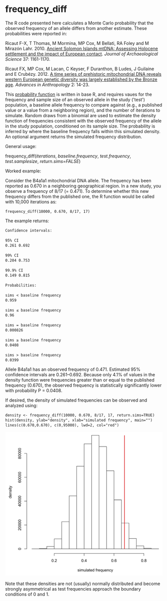 # frequency_diff

The R code presented here calculates a Monte Carlo probability that the observed frequency of an allele differs from another estimate.  These probabilities were reported in:

Ricaut F-X, T Thomas, M Mormina, MP Cox, M Bellati, RA Foley and M Mirazón Lahr. 2010. [Ancient Solomon Islands mtDNA: Assessing Holocene settlement and the impact of European contact](https://doi.org/10.1016/j.jas.2009.12.014). *Journal of Archaeological Science* 37: 1161-1170.

Ricaut FX, MP Cox, M Lacan, C Keyser, F Duranthon, B Ludes, J Guilaine and E Crubézy. 2012. [A time series of prehistoric mitochondrial DNA reveals western European genetic diversity was largely established by the Bronze age](https://doi.org/10.4236/aa.2012.21002). *Advances in Anthropology* 2: 14-23.

This [probability function](frequency_diff_probabilities.R) is written in base R, and requires vaues for the frequency and sample size of an observed allele in the study ('test') population, a baseline allele frequency to compare against (e.g., a published value or a value from a neighboring region), and the number of iterations to simulate. Random draws from a binomial are used to estimate the density function of frequencies consistent with the observed frequency of the allele in the study population, conditioned on its sample size.  The probability is inferred by where the baseline frequency falls within this simulated density.  An optional argument returns the simulated frequency distribution.

General usage:

frequency_diff(*iterations*, *baseline.frequency*, *test.frequency*, *test.samplesize*, *return.sims=FALSE*)

Worked example: 

Consider the B4a1a1 mitochondrial DNA allele.  The frequency has been reported as 0.670 in a neighboring geographical region.  In a new study, you observe a frequency of 8/17 (= 0.471).  To determine whether this new frequency differs from the published one, the R function would be called with 10,000 iterations as:

```
frequency_diff(10000, 0.670, 8/17, 17)
```

The example returns:

```
Confidence intervals:

95% CI
0.261 0.692 

99% CI
0.204 0.753 

99.9% CI
0.149 0.815 

Probabilities:

sims < baseline frequency
0.959 

sims ≤ baseline frequency
0.96 

sims = baseline frequency
0.000826 

sims ≥ baseline frequency
0.0408 

sims > baseline frequency
0.0399 
```

Allele B4a1a1 has an observed frequency of 0.471. Estimated 95% confidence intervals are 0.261–0.692.  Because only 4.1% of values in the density function were frequencies greater than or equal to the published frequency (0.670), the observed frequency is statistically significantly lower with probability P = 0.0408.

If desired, the density of simulated frequencies can be observed and analyzed using:

```
density <- frequency_diff(10000, 0.670, 8/17, 17, return.sims=TRUE)
hist(density, ylab="density", xlab="simulated frequency", main="")
lines(c(0.670,0.670), c(0,95000), lwd=2, col="red")
```
<p align="center">
<img src="frequency_density.jpg" alt="Frequency density" width="700"/>
</p>

Note that these densities are not (usually) normally distributed and become strongly asymmetrical as test frequencies approach the boundary conditions of 0 and 1.

